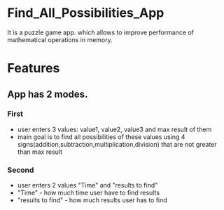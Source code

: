 # Find_All_Possibilities_App
It is a puzzle game app. which allows to improve performance of mathematical operations in memory.


# Features
## App has 2 modes.
 
 
 ### First
 - user enters 3 values: value1, value2, value3 and max result of them
 - main goal is to find all possibilities  of these values using 4 signs(addition,subtraction,multiplication,division) that are not greater than max result
 
 ### Second
 - user enters 2 values "Time" and "results to find"
 - "Time" - how much time user have to find results
 -  "results to find" - how much results user has to find


 


